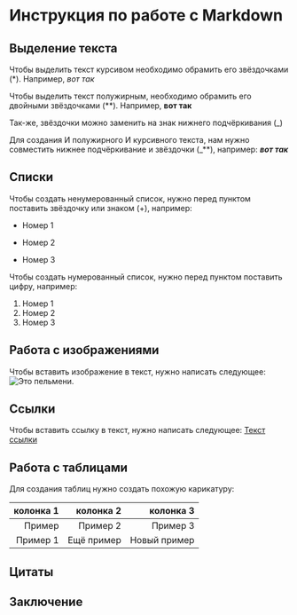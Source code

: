 # Инструкция по работе с Markdown

## Выделение текста

Чтобы выделить текст курсивом необходимо обрамить его звёздочками (*). Например, *вот так*

Чтобы выделить текст полужирным, необходимо обрамить его двойными звёздочками (**). Например, **вот так**

Так-же, звёздочки можно заменить на знак нижнего подчёркивания (_)

Для создания И полужирного И курсивного текста, нам нужно совместить нижнее подчёркивание и звёздочки (_**), например: _**вот так**_

## Списки

Чтобы создать ненумерованный список, нужно перед пунктом поставить звёздочку или знаком (+), например:

* Номер 1
+ Номер 2
* Номер 3

Чтобы создать нумерованный список, нужно перед пунктом поставить цифру, например:

1. Номер 1
2. Номер 2
3. Номер 3

## Работа с изображениями

Чтобы вставить изображение в текст, нужно написать следующее: ![Это пельмени.](Пельмень.png)

## Ссылки

Чтобы вставить ссылку в текст, нужно написать следующее:
[Текст ссылки](www.royalcraft.pro)

## Работа с таблицами

Для создания таблиц нужно создать похожую карикатуру:

[
Первая строка отвечает за, собственно, первую строку
вторая же, отвечает за длину столбцов
далее остальные столбцы так же отвечают за текст в них
]: #

| колонка 1 | колонка 2 | колонка 3 |
|--------:|----------:|--------:|
|Пример|Пример 2|  Пример 3|
|Пример 1| Ещё пример| Новый пример|

## Цитаты

## Заключение